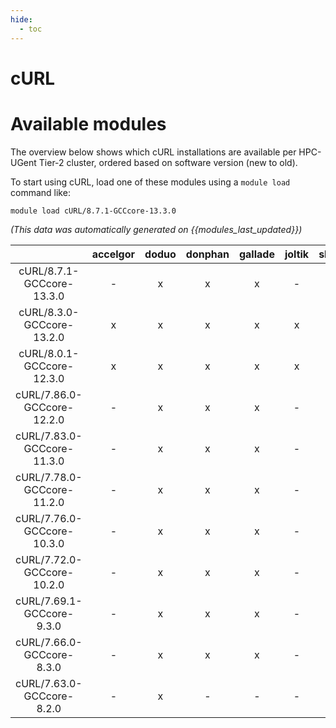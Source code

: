 ```yaml
---
hide:
  - toc
---
```


cURL
====

# Available modules


The overview below shows which cURL installations are available per HPC-UGent Tier-2 cluster, ordered based on software version (new to old).

To start using cURL, load one of these modules using a `module load` command like:

```shell
module load cURL/8.7.1-GCCcore-13.3.0
```

*(This data was automatically generated on {{modules_last_updated}})*  

| |accelgor|doduo|donphan|gallade|joltik|shinx|skitty|
| :---: | :---: | :---: | :---: | :---: | :---: | :---: | :---: |
|cURL/8.7.1-GCCcore-13.3.0|-|x|x|x|-|x|x|
|cURL/8.3.0-GCCcore-13.2.0|x|x|x|x|x|x|x|
|cURL/8.0.1-GCCcore-12.3.0|x|x|x|x|x|x|x|
|cURL/7.86.0-GCCcore-12.2.0|-|x|x|x|-|x|-|
|cURL/7.83.0-GCCcore-11.3.0|-|x|x|x|-|x|-|
|cURL/7.78.0-GCCcore-11.2.0|-|x|x|x|-|x|-|
|cURL/7.76.0-GCCcore-10.3.0|-|x|x|x|-|-|-|
|cURL/7.72.0-GCCcore-10.2.0|-|x|x|x|-|-|-|
|cURL/7.69.1-GCCcore-9.3.0|-|x|x|x|-|-|-|
|cURL/7.66.0-GCCcore-8.3.0|-|x|x|x|-|-|-|
|cURL/7.63.0-GCCcore-8.2.0|-|x|-|-|-|-|-|
